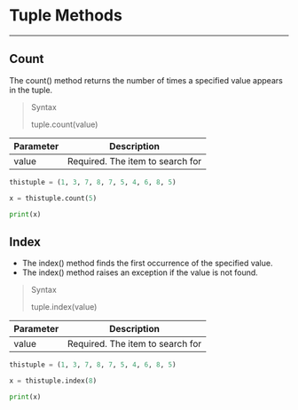 # Tuple Methods

---
## Count
The count() method returns the number of times a specified value appears in the tuple.

>Syntax
>
> tuple.count(value)

| Parameter | Description                      |
|-----------|----------------------------------|
| value   | Required. The item to search for |

```python
thistuple = (1, 3, 7, 8, 7, 5, 4, 6, 8, 5)

x = thistuple.count(5)

print(x)
```
## Index
* The index() method finds the first occurrence of the specified value.
* The index() method raises an exception if the value is not found.
>Syntax
>
> tuple.index(value)

| Parameter | Description                      |
|-----------|----------------------------------|
| value     | Required. The item to search for |

```python
thistuple = (1, 3, 7, 8, 7, 5, 4, 6, 8, 5)

x = thistuple.index(8)

print(x)
```